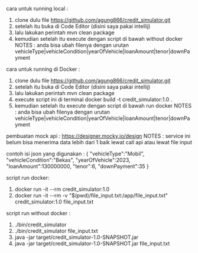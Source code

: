 cara untuk running local :
1. clone dulu file https://github.com/agung866/credit_simulator.git
2. setelah itu buka di Code Editor (disini saya pakai intellij)
3. lalu lakukan perintah mvn clean package
4. kemudian setelah itu execute dengan script di bawah without docker
NOTES : anda bisa ubah filenya dengan urutan vehicleType|vehicleCondition|yearOfVehicle|loanAmount|tenor|downPayment

cara untuk running di Docker :
1. clone dulu file https://github.com/agung866/credit_simulator.git
2. setelah itu buka di Code Editor (disini saya pakai intellij)
3. lalu lakukan perintah mvn clean package
4. execute script ini di terminal docker build -t credit_simulator:1.0 .
5. kemudian setelah itu execute dengan script di bawah run docker
   NOTES : anda bisa ubah filenya dengan urutan vehicleType|vehicleCondition|yearOfVehicle|loanAmount|tenor|downPayment

pembuatan mock api : https://designer.mocky.io/design
NOTES : service ini belum bisa menerima data lebih dari 1 baik lewat call api atau lewat file input

contoh isi json yang digunakan : 
{
"vehicleType":"Mobil",
"vehicleCondition":"Bekas",
"yearOfVehicle":2023,
"loanAmount":130000000,
"tenor":6,
"downPayment":35
}

script run docker: 
1. docker run -it --rm credit_simulator:1.0
2. docker run -it --rm -v "$(pwd)/file_input.txt:/app/file_input.txt" credit_simulator:1.0 file_input.txt

script run without docker :
1. ./bin/credit_simulator
2. ./bin/credit_simulator file_input.txt
3. java -jar target/credit_simulator-1.0-SNAPSHOT.jar
4. java -jar target/credit_simulator-1.0-SNAPSHOT.jar file_input.txt 

